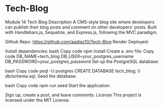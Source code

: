 # Tech-Blog
Module 14
Tech Blog
Description
A CMS-style blog site where developers can publish their blog posts and comment on other developers' posts. Built with Handlebars.js, Sequelize, and Express.js, following the MVC paradigm.

Github Repo: https://github.com/aadiaz10/Tech-Blog
Render Deployed:

Install dependencies:
bash
Copy code
npm install
Create a .env file:
Copy code
DB_NAME=tech_blog
DB_USER=your_postgres_username
DB_PASSWORD=your_postgres_password
Set up the PostgreSQL database:

bash
Copy code
psql -U postgres
CREATE DATABASE tech_blog;
\i db/schema.sql;
Seed the database:

bash
Copy code
npm run seed
Start the application:

Sign up, create a post, and leave comments.
License
This project is licensed under the MIT License.
